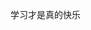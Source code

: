 学习才是真的快乐

<!---
rengaolei/rengaolei is a ✨ special ✨ repository because its `README.md` (this file) appears on your GitHub profile.
You can click the Preview link to take a look at your changes.
--->
